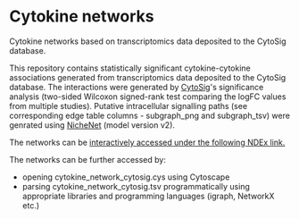 # Cytokine networks
Cytokine networks based on transcriptomics data deposited to the CytoSig database.

This repository contains statistically significant cytokine-cytokine associations generated from transcriptomics data deposited to the CytoSig database. 
The interactions were generated by [CytoSig](https://cytosig.ccr.cancer.gov/)'s significance analysis (two-sided Wilcoxon signed-rank test comparing the logFC values from multiple studies). Putative intracellular signalling paths (see corresponding edge table columns - subgraph_png and subgraph_tsv) were genrated using [NicheNet](https://github.com/saeyslab/nichenetr) (model version v2).

The networks can be [interactively accessed under the following NDEx link.](https://www.ndexbio.org/viewer/networks/5503d3ad-1763-11ef-9621-005056ae23aa)

The networks can be further accessed by:
- opening cytokine_network_cytosig.cys using Cytoscape
- parsing cytokine_network_cytosig.tsv programmatically using appropriate libraries and programming languages (igraph, NetworkX etc.)

